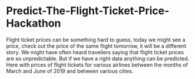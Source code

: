 # Predict-The-Flight-Ticket-Price-Hackathon
Flight ticket prices can be something hard to guess, today we might see a price, check out the price of the same flight tomorrow, it will be a different story. We might have often heard travellers saying that flight ticket prices are so unpredictable.  But if we have a right data anything can be predicted. Here with prices of flight tickets for various airlines between the months of March and June of 2019 and between various cities.
